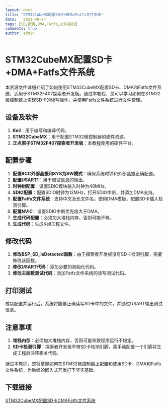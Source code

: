 ```yaml
---
layout: post
title: "STM32CubeMX配置SD卡+DMA+Fatfs文件系统"
date:   2021-09-24
tags: [SD,配置,DMA,Fatfs,文件系统]
comments: true
author: admin
---
```

# STM32CubeMX配置SD卡+DMA+Fatfs文件系统

本资源文件详细介绍了如何使用STM32CubeMX配置SD卡、DMA和Fatfs文件系统，适用于STM32F407探索者开发板。通过本教程，您可以学习如何在STM32微控制器上实现SD卡的读写操作，并使用Fatfs文件系统进行文件管理。

## 设备及软件
1. **Keil**：用于编写和编译代码。
2. **STM32CubeMX**：用于配置STM32微控制器的硬件资源。
3. **正点原子STM32F407探索者开发板**：本教程使用的硬件平台。

## 配置步骤
1. **配置RCC外部晶振和SYS为SW模式**：确保系统时钟和外部晶振正确配置。
2. **配置USART1**：用于调试信息的输出。
3. **时钟树配置**：设置SDIO模块输入时钟为48MHz。
4. **SDIO配置**：配置SDIO时钟为12MHz，打开SDIO中断，并添加DMA支持。
5. **配置Fatfs文件系统**：支持中文及长文件名，使用DMA模板，配置SD卡插入检测引脚。
6. **配置NVIC**：设置SDIO中断优先级大于DMA。
7. **生成代码配置**：必须加大堆栈内存，否则可能不够。
8. **生成代码**：生成Keil工程文件。

## 修改代码
1. **修改BSP_SD_IsDetected函数**：由于探索者开发板没有SD卡检测引脚，需要修改该函数。
2. **修改USART代码**：添加必要的初始化代码。
3. **修改主函数测试代码**：添加Fatfs文件系统的读写测试代码。

## 打印测试
成功配置并运行后，系统将能够正确读写SD卡中的文件，并通过USART输出调试信息。

## 注意事项
1. **堆栈内存**：必须加大堆栈内存，否则可能导致程序运行不稳定。
2. **SD卡检测引脚**：探索者开发板不带SD卡检测引脚，需手动配置一个引脚并生成工程后注释相关代码。

通过本教程，您将掌握如何在STM32微控制器上配置和使用SD卡、DMA和Fatfs文件系统，为后续的嵌入式开发打下坚实基础。

## 下载链接

[STM32CubeMX配置SD卡DMAFatfs文件系统](https://pan.quark.cn/s/839e464cd2fa)